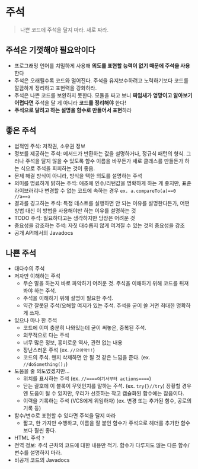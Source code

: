 # 주석
> 나쁜 코드에 주석을 달지 마라. 새로 짜라.


## 주석은 기껏해야 필요악이다
- 프로그래밍 언어를 치밀하게 사용해 **의도를 표현할 능력이 없기 때문에 주석을 사용**한다
- 주석은 오래될수록 코드와 멀어진다. 주석을 유지보수하려고 노력하기보다 코드를 깔끔하게 정리하고 표현력을 강화하라.
- 주석은 나쁜 코드를 보완하지 못한다. 모듈을 짜고 보니 **짜임새가 엉망이고 알아보기 어렵다면** 주석을 달 게 아니라 **코드를 정리해야** 한다!
- **주석으로 달려고 하는 설명을 함수로 만들어서 표현**하라


## 좋은 주석
- 법적인 주석: 저작권, 소유권 정보
- 정보를 제공하는 주석: 메서드가 반환하는 값을 설명하거나, 정규식 패턴의 형식. 그러나 주석을 달지 않을 수 있도록 함수 이름을 바꾸든가 새로 클래스를 만들든가 하는 식으로 주석을 회피하는 것이 좋음.
- 문제 해결 방식이 아니라, 방식을 택한 의도를 설명하는 주석
- 의미를 명료하게 밝히는 주석: 애초에 인수/리턴값을 명확하게 하는 게 좋지만, 표준 라이브러리나 변경할 수 없는 코드에 속하는 경우 `ex. a.compareTo(a)==0 //a==a`
- 결과를 경고하는 주석: 특정 테스트를 실행하면 안 되는 이유를 설명한다든가, 어떤 방법 대신 이 방법을 사용해야만 하는 이유를 설명하는 것
- TODO 주석: 필요하다고는 생각하지만 당장은 어려운 것
- 중요성을 강조하는 주석: 자칫 대수롭지 않게 여겨질 수 있는 것의 중요성을 강조
- 공개 API에서의 Javadocs


## 나쁜 주석
- 대다수의 주석
- 저자만 이해하는 주석
    * 무슨 말을 하는지 바로 파악하기 어려운 것. 주석을 이해하기 위해 코드를 뒤져봐야 하는 주석.
    * 주석을 이해하기 위해 설명이 필요한 주석. 
    * 약간 잘못된 주석/오해할 여지가 있는 주석. 주석을 굳이 쓸 거면 최대한 명확하게 쓰자.
- 있으나 마나 한 주석
    * 코드에 이미 충분히 나와있는데 굳이 써놓은, 중복된 주석.
    * 의무적으로 다는 주석
    * 너무 많은 정보, 흥미로운 역사, 관련 없는 내용
    * 장난스러운 주석 (ex. `//으아악!!`)
    * 코드의 주석. 왠지 삭제하면 안 될 것 같은 느낌을 준다. (ex. `//doSomething();`)
- 도움을 줄 의도였겠지만...
    * 위치를 표시하는 주석 (ex. `//====여기서부터 actions====`)
    * 닫는 괄호에 이 블록이 무엇인지를 말하는 주석. (ex. `try{}//try`) 장황할 경우엔 도움이 될 수 있지만, 우리가 선호하는 작고 캡슐화된 함수에는 잡음이다.
    * 이력을 기록하는 주석 (VCS에게 위임하자) (ex. 변경 또는 추가된 함수, 공로의 기록 등)
- 함수/변수로 표현할 수 있다면 주석을 달지 마라
    * 짧고, 한 가지만 수행하고, 이름을 잘 붙인 함수가 주석으로 헤더를 추가한 함수보다 훨씬 좋다. 
- HTML 주석 `?`
- 전역 정보: 주석 근처의 코드에 대한 내용만 적기. 함수가 다루지도 않는 다른 함수/변수를 설명하지 마라.
- 비공개 코드의 Javadocs